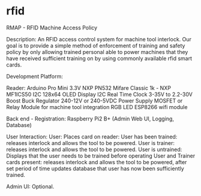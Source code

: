 # rfid
RMAP - RFID Machine Access Policy

Description:
An RFID access control system for machine tool interlock.
Our goal is to provide a simple method of enforcement of training and safety policy by only allowing trained personal able to power machines that they have received sufficient training on by using commonly available rfid smart cards.

Development Platform:

Reader:
Arduino Pro Mini 3.3V
NXP PN532
Mifare Classic 1k - NXP MF1ICS50
I2C 128x64 OLED Display
I2C Real Time Clock
3-35V to 2.2-30V Boost Buck Regulator
240-12V or 240-5VDC Power Supply
MOSFET or Relay Module for machine tool integration
RGB LED
ESP8266 wifi module

Back end - Registration:
Raspberry Pi2 B+ (Admin Web UI, Logging, Database)


User Interaction:
User: Places card on reader:
User has been trained: releases interlock and allows the tool to be powered.
User is trainer: releases interlock and allows the tool to be powered.
User is untrained: Displays that the user needs to be trained before operating
User and Trainer cards present: releases interlock and allows the tool to be powered, after set period of time updates database that user has now been sufficiently trained.

Admin UI:
Optional.
